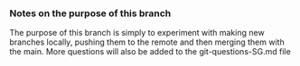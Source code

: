 ### Notes on the purpose of this branch

The purpose of this branch is simply to experiment with making new branches locally, pushing them to the remote and then merging them with the main.
More questions will also be added to the git-questions-SG.md file